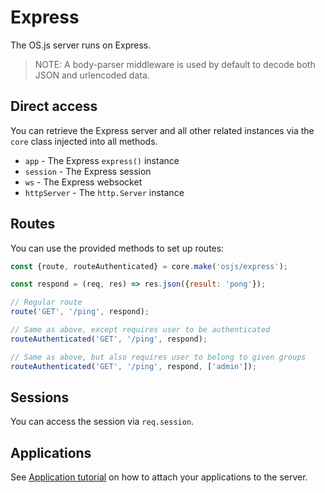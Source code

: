 # Express

The OS.js server runs on Express.

> NOTE: A body-parser middleware is used by default to decode both JSON and urlencoded data.

## Direct access

You can retrieve the Express server and all other related instances via the `core` class injected into all methods.

* `app` - The Express `express()` instance
* `session` - The Express session
* `ws` - The Express websocket
* `httpServer` - The `http.Server` instance

## Routes

You can use the provided methods to set up routes:

```javascript
const {route, routeAuthenticated} = core.make('osjs/express');

const respond = (req, res) => res.json({result: 'pong'});

// Regular route
route('GET', '/ping', respond);

// Same as above, except requires user to be authenticated
routeAuthenticated('GET', '/ping', respond);

// Same as above, but also requires user to belong to given groups
routeAuthenticated('GET', '/ping', respond, ['admin']);
```

## Sessions

You can access the session via `req.session`.

## Applications

See [Application tutorial](tutorial/application/README.md) on how to attach your applications to the server.
